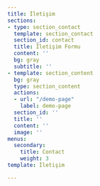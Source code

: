 ```yaml
---
title: İletişim
sections:
- type: section_contact
  template: section_contact
  section_id: contact
  title: İletişim Formu
  content: ''
  bg: gray
  subtitle: ''
- template: section_content
  bg: gray
  type: section_content
  actions:
  - url: "/demo-page"
    label: demo-page
  section_id: ''
  title: ''
  content: ''
  image: ''
menus:
  secondary:
    title: Contact
    weight: 3
template: İletişim

---
```

